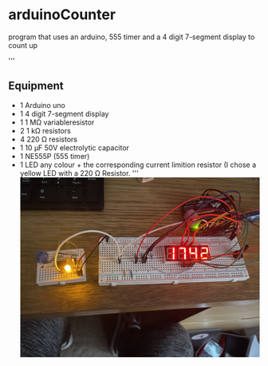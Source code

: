 # arduinoCounter
program that uses an arduino, 555 timer and a 4 digit 7-segment display to count up

'''
## Equipment
- 1 Arduino uno
- 1 4 digit 7-segment display
- 1 1 MΩ variableresistor
- 2 1 kΩ resistors
- 4 220 Ω resistors
- 1 10 μF 50V electrolytic capacitor
- 1 NE555P (555 timer)
- 1 LED any colour + the corresponding current limition resistor (I chose a yellow LED with a 220 Ω Resistor.
'''
![alt text](https://github.com/HappyDogNoise/arduinoCounter/blob/main/counter.jpg)
